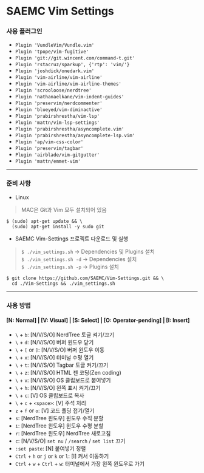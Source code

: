 # SAEMC Vim Settings

### 사용 플러그인

- `Plugin 'VundleVim/Vundle.vim'`  
- `Plugin 'tpope/vim-fugitive'`  
- `Plugin 'git://git.wincent.com/command-t.git'`  
- `Plugin 'rstacruz/sparkup', {'rtp': 'vim/'}`  
- `Plugin 'joshdick/onedark.vim'`  
- `Plugin 'vim-airline/vim-airline'`  
- `Plugin 'vim-airline/vim-airline-themes'`  
- `Plugin 'scrooloose/nerdtree'`  
- `Plugin 'nathanaelkane/vim-indent-guides'`  
- `Plugin 'preservim/nerdcommenter'`  
- `Plugin 'blueyed/vim-diminactive'`  
- `Plugin 'prabirshrestha/vim-lsp'`  
- `Plugin 'mattn/vim-lsp-settings'`  
- `Plugin 'prabirshrestha/asyncomplete.vim'`  
- `Plugin 'prabirshrestha/asyncomplete-lsp.vim'`  
- `Plugin 'ap/vim-css-color'`  
- `Plugin 'preservim/tagbar'`  
- `Plugin 'airblade/vim-gitgutter'`  
- `Plugin 'mattn/emmet-vim'`  

---

### 준비 사항

- Linux  
> MAC은 Git과 Vim 모두 설치되어 있음
```
$ (sudo) apt-get update && \
  (sudo) apt-get install -y sudo git
```

- SAEMC Vim-Settings 프로젝트 다운로드 및 실행  
> `$ ./vim_settings.sh` -> Dependencies 및 Plugins 설치  
> `$ ./vim_settings.sh -d` -> Dependencies 설치  
> `$ ./vim_settings.sh -p` -> Plugins 설치  
```
$ git clone https://github.com/SAEMC/Vim-Settings.git && \
  cd ./Vim-Settings && ./vim_settings.sh
```

---

### 사용 방법

#### [N: Normal] | [V: Visual] | [S: Select] | [O: Operator-pending] | [I: Insert]

- `\` + `b`: [N/V/S/O] NerdTree 토글 켜기/끄기  
- `\` + `d`: [N/V/S/O] 버퍼 윈도우 닫기  
- `\` + `[` or `]`: [N/V/S/O] 버퍼 윈도우 이동  
- `\` + `x`: [N/V/S/O] 터미널 수평 열기  
- `\` + `t`: [N/V/S/O] Tagbar 토글 켜기/끄기  
- `\` + `z`: [N/V/S/O] HTML 젠 코딩(Zen coding)  
- `\` + `v`: [N/V/S/O] OS 클립보드로 붙여넣기  
- `\` + `h`: [N/V/S/O] 왼쪽 표시 켜기/끄기  
- `\` + `c`: [V] OS 클립보드로 복사  
- `\` + `c` + `<space>`: [V] 주석 처리  
- `z` + `f` or `o`: [V] 코드 폴딩 접기/열기  
- `s`: [NerdTree 윈도우] 윈도우 수직 분할  
- `i`: [NerdTree 윈도우] 윈도우 수평 분할  
- `r`: [NerdTree 윈도우] NerdTree 새로고침  
- `c`: [N/V/S/O] `set nu` / `/search` / `set list` 끄기  
- `:set paste`: [N] 붙여넣기 정렬  
- `Ctrl` + `h` or `j` or `k` or `l`: [I] 커서 이동하기  
- `Ctrl` + `w` + `Ctrl` + `w`: 터미널에서 가장 왼쪽 윈도우로 가기  

<br/>

